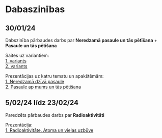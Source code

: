 # Dabaszinības  
  
## 30/01/24  
Dabszinība pārbaudes darbs par **Neredzamā pasaule un tās pētīšana** + **Pasaule un tās pētīšana**  
  
Saites uz variantiem:  
[1. variants](https://github.com/GamebP/ovt/blob/main/Dabaszin%C4%ABbas/30.01.24/Neredzam%C4%81%20dz%C4%ABv%C4%81%20pasaule-1.variants.pdf)  
[2. variants](https://github.com/GamebP/ovt/blob/main/Dabaszin%C4%ABbas/30.01.24/Neredzam%C4%81%20dz%C4%ABv%C4%81%20pasaule-2variants.pdf)  
  
Prezentācijas uz katru tematu un apakštēmām:  
[1. Neredzamā dzīvā pasaule](https://github.com/GamebP/ovt/blob/main/Dabaszin%C4%ABbas/30.01.24/Neredzam%C4%81%20dz%C4%ABv%C4%81%20pasaule.pptx)  
[2. Pasaule ap mums un tās pētīšana](https://github.com/GamebP/ovt/blob/main/Dabaszin%C4%ABbas/30.01.24/Pasaule%20ap%20mums%20un%20t%C4%81s%20p%C4%93t%C4%AB%C5%A1ana.pptx)  
  
## 5/02/24 līdz 23/02/24  
Paredzēts pārbaudes darbs par **Radioaktivitāti**  
  
Prezentācija:  
[1. Radioaktivitāte. Atoma un vielas uzbūve](https://github.com/GamebP/ovt/blob/main/Dabaszin%C4%ABbas/05.02.2024/Radioaktivit%C4%81te.pptx) 
